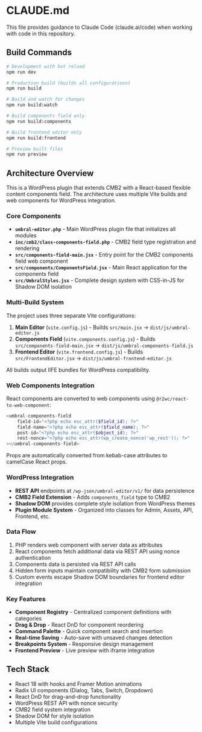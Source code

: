# CLAUDE.md

This file provides guidance to Claude Code (claude.ai/code) when working with code in this repository.

## Build Commands

```bash
# Development with hot reload
npm run dev

# Production build (builds all configurations)
npm run build

# Build and watch for changes
npm run build:watch

# Build components field only
npm run build:components

# Build frontend editor only
npm run build:frontend

# Preview built files
npm run preview
```

## Architecture Overview

This is a WordPress plugin that extends CMB2 with a React-based flexible content components field. The architecture uses multiple Vite builds and web components for WordPress integration.

### Core Components
- **`umbral-editor.php`** - Main WordPress plugin file that initializes all modules
- **`inc/cmb2/class-components-field.php`** - CMB2 field type registration and rendering
- **`src/components-field-main.jsx`** - Entry point for the CMB2 components field web component
- **`src/components/ComponentsField.jsx`** - Main React application for the components field
- **`src/UmbralStyles.jsx`** - Complete design system with CSS-in-JS for Shadow DOM isolation

### Multi-Build System
The project uses three separate Vite configurations:

1. **Main Editor** (`vite.config.js`) - Builds `src/main.jsx` → `dist/js/umbral-editor.js`
2. **Components Field** (`vite.components.config.js`) - Builds `src/components-field-main.jsx` → `dist/js/umbral-components-field.js`
3. **Frontend Editor** (`vite.frontend.config.js`) - Builds `src/FrontendEditor.jsx` → `dist/js/umbral-frontend-editor.js`

All builds output IIFE bundles for WordPress compatibility.

### Web Components Integration
React components are converted to web components using `@r2wc/react-to-web-component`:

```php
<umbral-components-field 
    field-id="<?php echo esc_attr($field_id); ?>"
    field-name="<?php echo esc_attr($field_name); ?>"
    post-id="<?php echo esc_attr($object_id); ?>"
    rest-nonce="<?php echo esc_attr(wp_create_nonce('wp_rest')); ?>"
></umbral-components-field>
```

Props are automatically converted from kebab-case attributes to camelCase React props.

### WordPress Integration
- **REST API** endpoints at `/wp-json/umbral-editor/v1/` for data persistence
- **CMB2 Field Extension** - Adds `components_field` type to CMB2
- **Shadow DOM** provides complete style isolation from WordPress themes
- **Plugin Module System** - Organized into classes for Admin, Assets, API, Frontend, etc.

### Data Flow
1. PHP renders web component with server data as attributes
2. React components fetch additional data via REST API using nonce authentication
3. Components data is persisted via REST API calls
4. Hidden form inputs maintain compatibility with CMB2 form submission
5. Custom events escape Shadow DOM boundaries for frontend editor integration

### Key Features
- **Component Registry** - Centralized component definitions with categories
- **Drag & Drop** - React DnD for component reordering
- **Command Palette** - Quick component search and insertion
- **Real-time Saving** - Auto-save with unsaved changes detection
- **Breakpoints System** - Responsive design management
- **Frontend Preview** - Live preview with iframe integration

## Tech Stack
- React 18 with hooks and Framer Motion animations
- Radix UI components (Dialog, Tabs, Switch, Dropdown)
- React DnD for drag-and-drop functionality
- WordPress REST API with nonce security
- CMB2 field system integration
- Shadow DOM for style isolation
- Multiple Vite build configurations
